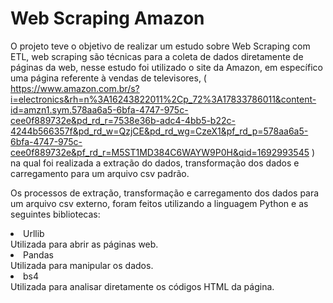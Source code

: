 # Web Scraping Amazon



O projeto teve o objetivo de realizar um estudo sobre Web Scraping com ETL, web scraping são técnicas para a coleta de dados diretamente de páginas da web, nesse estudo foi utilizado o site da Amazon, em específico uma página referente à vendas de televisores, ( https://www.amazon.com.br/s?i=electronics&rh=n%3A16243822011%2Cp_72%3A17833786011&content-id=amzn1.sym.578aa6a5-6bfa-4747-975c-cee0f889732e&pd_rd_r=7538e36b-adc4-4bb5-b22c-4244b566357f&pd_rd_w=QzjCE&pd_rd_wg=CzeX1&pf_rd_p=578aa6a5-6bfa-4747-975c-cee0f889732e&pf_rd_r=M5ST1MD384C6WAYW9P0H&qid=1692993545 ) na qual foi realizada a extração do dados, transformação dos dados e carregamento para um arquivo csv padrão.



Os processos de extração, transformação e carregamento dos dados para um arquivo csv externo, foram feitos utilizando a linguagem Python e as seguintes bibliotecas:
<li>Urllib</li> Utilizada para abrir as páginas web.
<li>Pandas</li> Utilizada para manipular os dados.
<li>bs4</li> Utilizada para analisar diretamente os códigos HTML da página.
